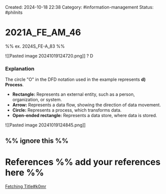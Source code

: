 Created: 2024-10-18 22:38
Category:  #information-management 
Status: #philnits



# 2021A_FE_AM_46

%% ex. 2024S_FE-A_83 %%

![[Pasted image 20241019124720.png]]
? 
D
### Explanation

The circle "O" in the DFD notation used in the example represents **d) Process**.

- **Rectangle:** Represents an external entity, such as a person, organization, or system.
- **Arrow:** Represents a data flow, showing the direction of data movement.
- **Circle:** Represents a process, which transforms data.
- **Open-ended rectangle:** Represents a data store, where data is stored.

![[Pasted image 20241019124845.png]]


%% ignore this %%
---









# References %% add your references here %%
[Fetching Title#k0mr](https://blog.hubspot.com/marketing/data-flow-diagram)